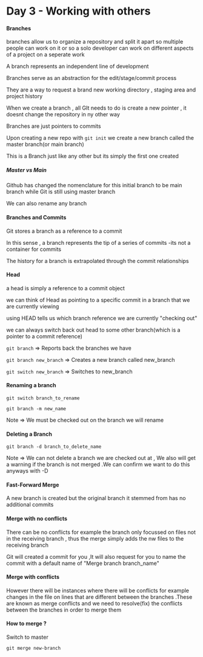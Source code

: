 # Day 3 - Working with others

#### Branches

branches allow us to organize a repository and split it apart so multiple people can work on it or so a solo developer can work on different aspects of a project on a seperate work

A branch represents an independent line of development

Branches serve as an abstraction for the edit/stage/commit process

They are a way to request a brand new working directory , staging area and project history

When we create a branch , all GIt needs to do is create a new pointer , it doesnt change the repository in ny other way 

Branches are just pointers to commits 

Upon creating a new repo with `git init` we create a new branch called the master branch(or main branch)

This is a Branch just like any other but its simply the first one created 

##### Master vs Main

Github has changed the nomenclature for this initial branch to be main branch while Git is still using master branch 

We can also rename any branch 

#### Branches and Commits

Git stores a branch as a reference to a commit 

In this sense , a branch represents the tip of a series of commits -its not a container for commits 

The history for a branch is extrapolated through the commit relationships 

#### Head

a head is simply a reference to a commit object 

we can think of Head as pointing to a specific commit in a branch that we are currently viewing 

using HEAD tells us which branch reference we are currently "checking out"

we can always switch back out head to some other branch(which is a pointer to a commit reference)

`git branch` => Reports back the branches we have 

`git branch new_branch` => Creates a new branch called new_branch 

`git switch new_branch`  => Switches  to new_branch

#### Renaming a branch

`git switch branch_to_rename`

`git branch -m new_name`

Note => We must be checked out on the branch we will rename 

#### Deleting a Branch

`git branch -d branch_to_delete_name` 

Note => We can not delete a branch we are checked out at , We also will get a warning if the branch is not merged .We can confirm we want to do this anyways with -D 

#### Fast-Forward Merge

A new branch is created but the original branch it stemmed from has no additional commits 

#### Merge with no conflicts

There can be no conflicts for example the branch only focussed on files not in the receiving branch , thus the merge simply adds the nw files to the receiving branch

Git will created a commit for you ,It will also request for you to name the commit with a default name of "Merge branch branch_name"

#### Merge with conflicts

However there will be instances where there will be conflicts for example changes in the file on lines that are different between the branches .These are known as merge conflicts and we need to resolve(fix) the conflicts between the branches in order to merge them 

#### How to merge ?

Switch to master 

`git merge new-branch`
